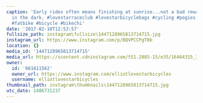```yaml
---
caption: 'Early rides often means finishing at sunrise...not a bad reward for riding
  in the dark. #lovestarraceclub #lovestarbicyclebags #cycling #pogies #bikepacking
  #fatbike #bicycle #bikechi'
date: '2017-02-10T12:53:57'
fullsize_path: instagram\fullsize\1447128965813714715.jpg
instagram_url: https://www.instagram.com/p/BQVPCCPgT8b
location: {}
media_id: '1447128965813714715'
media_url: https://scontent.cdninstagram.com/t51.2885-15/e35/16464315_372559576433441_410299866464387072_n.jpg?ig_cache_key=MTQ0NzEyODk2NTgxMzcxNDcxNQ%3D%3D.2
owner:
  id: '661611562'
  owner_url: https://www.instagram.com/elliotlovestarbicycles
  username: elliotlovestarbicycles
thumbnail_path: instagram\thumbnails\1447128965813714715.jpg
utc_date: 1486731237
---
```

